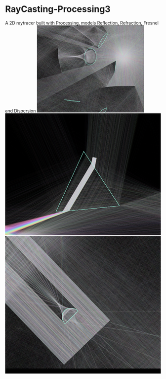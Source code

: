 # RayCasting-Processing3
A 2D raytracer built with Processing, models Reflection, Refraction, Fresnel and Dispersion
![Example](Example1.png)
![Dispersion](Example2.png)
![Refraction](Example3.png)
